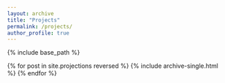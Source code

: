 ```yaml
---
layout: archive
title: "Projects"
permalink: /projects/
author_profile: true
---
```


{% include base_path %}

{% for post in site.projections reversed %}
  {% include archive-single.html %}
{% endfor %}
